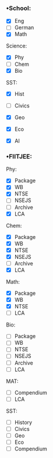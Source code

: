 ### •School:
- [x] Eng
- [ ] German
- [x] Math

Science:
- [x] Phy
- [ ] Chem
- [x] Bio

SST:
- [x] Hist
- [ ] Civics
- [x] Geo
- [x] Eco

- [x] AI

### •FIITJEE:
Phy:
- [x] Package
- [x] WB
- [x] NTSE
- [ ] NSEJS
- [ ] Archive
- [x] LCA

Chem:
- [x] Package
- [x] WB
- [x] NTSE
- [x] NSEJS
- [ ] Archive
- [x] LCA

Math:
- [x] Package
- [x] WB
- [x] NTSE
- [ ] LCA

Bio:
- [ ] Package
- [ ] WB
- [ ] NTSE
- [ ] NSEJS
- [ ] Archive
- [ ] LCA

MAT:
- [ ] Compendium
- [ ] LCA

SST:
- [ ] History
- [ ] Civics
- [ ] Geo
- [ ] Eco
- [ ] Compendium